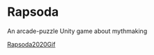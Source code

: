 # Rapsoda
An arcade-puzzle Unity game about mythmaking

[Rapsoda2020Gif](https://github.com/DeltaProfundo/Rapsoda/blob/main/Assets/Images/Rapsoda00.gif)
